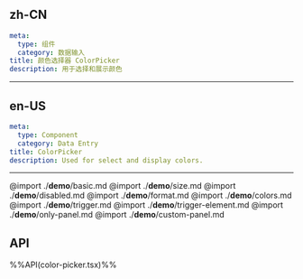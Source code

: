 ## zh-CN
```yaml
meta:
  type: 组件
  category: 数据输入
title: 颜色选择器 ColorPicker
description: 用于选择和展示颜色
```
---
## en-US
```yaml
meta:
  type: Component
  category: Data Entry
title: ColorPicker
description: Used for select and display colors.
```
---

@import ./__demo__/basic.md
@import ./__demo__/size.md
@import ./__demo__/disabled.md
@import ./__demo__/format.md
@import ./__demo__/colors.md
@import ./__demo__/trigger.md
@import ./__demo__/trigger-element.md
@import ./__demo__/only-panel.md
@import ./__demo__/custom-panel.md

## API

%%API(color-picker.tsx)%%
